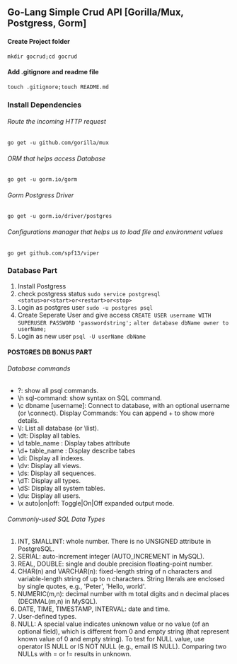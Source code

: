 ## Go-Lang Simple Crud API [Gorilla/Mux, Postgress, Gorm]

#### Create Project folder
    mkdir gocrud;cd gocrud 

#### Add .gitignore and readme file
    touch .gitignore;touch README.md

### Install Dependencies
###### Route the incoming HTTP request 
    go get -u github.com/gorilla/mux
###### ORM that helps access Database
    go get -u gorm.io/gorm
###### Gorm Postgress Driver
    go get -u gorm.io/driver/postgres
###### Configurations manager that helps us to load file and environment values
    go get github.com/spf13/viper

### Database Part
1. Install Postgress
2. check postgress status
    `sudo service postgresql <status>or<start>or<restart>or<stop>`
3. Login as postgres user
    `sudo -u postgres psql`
4. Create Seperate User and give access
    `CREATE USER username WITH SUPERUSER PASSWORD 'passwordstring';`
    `alter database dbName owner to userName;`
5. Login as new user
    `psql -U userName dbName`

#### POSTGRES DB BONUS PART
###### Database commands 
- \?: show all psql commands.
- \h sql-command: show syntax on SQL command.
- \c dbname [username]: Connect to database, with an optional username (or \connect).
    Display Commands: You can append + to show more details.
- \l: List all database (or \list).
- \dt: Display all tables.
- \d table_name : Display tabes attribute
- \d+ table_name : Display describe tabes 
- \di: Display all indexes.
- \dv: Display all views.
- \ds: Display all sequences.
- \dT: Display all types.
- \dS: Display all system tables.
- \du: Display all users.
- \x auto|on|off: Toggle|On|Off expanded output mode.

###### Commonly-used SQL Data Types
1. INT, SMALLINT: whole number. There is no UNSIGNED attribute in PostgreSQL.
2. SERIAL: auto-increment integer (AUTO_INCREMENT in MySQL).
3. REAL, DOUBLE: single and double precision floating-point number.
4. CHAR(n) and VARCHAR(n): fixed-length string of n characters and variable-length string of up to n characters. 
    String literals are enclosed by single quotes, e.g., 'Peter', 'Hello, world'.
5. NUMERIC(m,n): decimal number with m total digits and n decimal places (DECIMAL(m,n) in MySQL).
6. DATE, TIME, TIMESTAMP, INTERVAL: date and time.
7. User-defined types.
8. NULL: A special value indicates unknown value or no value (of an optional field), which is different from 0 and empty 
    string (that represent known value of 0 and empty string). To test for NULL value, use operator IS NULL or IS NOT NULL 
    (e.g., email IS NULL). Comparing two NULLs with = or != results in unknown.